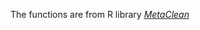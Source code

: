 The functions are from R library [*MetaClean*](https://cran.r-project.org/web/packages/MetaClean/index.html)